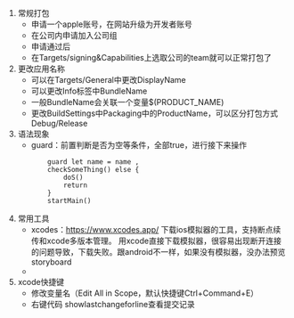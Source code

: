1. 常规打包
    - 申请一个apple账号，在网站升级为开发者账号
    - 在公司内申请加入公司组
    - 申请通过后
    - 在Targets/signing&Capabilities上选取公司的team就可以正常打包了
2. 更改应用名称
    - 可以在Targets/General中更改DisplayName
    - 可以更改Info标签中BundleName
    - 一般BundleName会关联一个变量$(PRODUCT_NAME)
    - 更改BuildSettings中Packaging中的ProductName，可以区分打包方式Debug/Release
3. 语法现象
    - guard：前置判断是否为空等条件，全部true，进行接下来操作
        ```
            guard let name = name , 
            checkSomeThing() else {
                doS()
                return
            }
            startMain()
        ```
4. 常用工具
    - xcodes：https://www.xcodes.app/ 下载ios模拟器的工具，支持断点续传和xcode多版本管理。
    用xcode直接下载模拟器，很容易出现断开连接的问题导致，下载失败。跟android不一样，如果没有模拟器，没办法预览storyboard
    - 
5. xcode快捷键
    - 修改变量名（Edit All in Scope，默认快捷键Ctrl+Command+E）
    - 右键代码 showlastchangeforline查看提交记录




 








    






